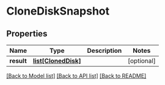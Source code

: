 # CloneDiskSnapshot

## Properties
Name | Type | Description | Notes
------------ | ------------- | ------------- | -------------
**result** | [**list[ClonedDisk]**](ClonedDisk.md) |  | [optional] 

[[Back to Model list]](../README.md#documentation-for-models) [[Back to API list]](../README.md#documentation-for-api-endpoints) [[Back to README]](../README.md)


